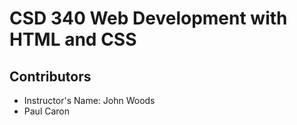 <h1>CSD 340 Web Development with HTML and CSS</h1>
<h2>Contributors</h2>
<ul>
  <li>Instructor's Name: John Woods</li>
  <li>Paul Caron</li>
</ul>
